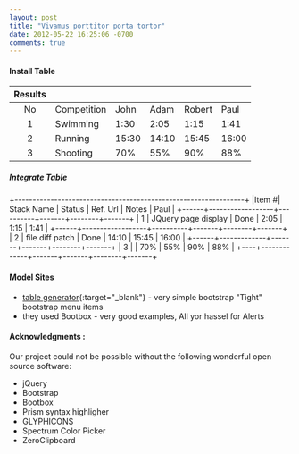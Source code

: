 ```yaml
---
layout: post
title: "Vivamus porttitor porta tortor"
date: 2012-05-22 16:25:06 -0700
comments: true
---
```


#### Install Table 

| Results |             |       |       |        |       |
|:-------:|-------------|-------|-------|--------|-------|
| No      | Competition | John  | Adam  | Robert | Paul  |
| 1       | Swimming    |  1:30 |  2:05 |   1:15 |  1:41 |
| 2       | Running     | 15:30 | 14:10 |  15:45 | 16:00 |
| 3       | Shooting    |   70% |   55% |    90% |   88% |


##### Integrate Table 

+----------------------------------------------------------------+
|Item #| Stack Name       | Status   | Ref. Url  | Notes | Paul  |
+------+------------------+----------+-------+--------+-------+
| 1    | JQuery page display   |  Done    |  2:05 |   1:15 |  1:41 |
+------+------------------+----------+-------+--------+-------+
| 2    |  file diff patch | Done     | 14:10 |  15:45 | 16:00 |
+------+-------------+-------+-------+--------+-------+
| 3    |      |   70% |   55% |    90% |   88% |
+----+-------------+-------+-------+--------+-------+

#### Model Sites  
- [table generator](http://www.tablesgenerator.com/markdown_tables){:target="_blank"} - very simple bootstrap "Tight" bootstrap menu items  
- they used Bootbox - very good examples, All yor hassel for Alerts

#### Acknowledgments :  
Our project could not be possible without the following wonderful open source software:

- jQuery
- Bootstrap
- Bootbox
- Prism syntax highligher
- GLYPHICONS
- Spectrum Color Picker
- ZeroClipboard

